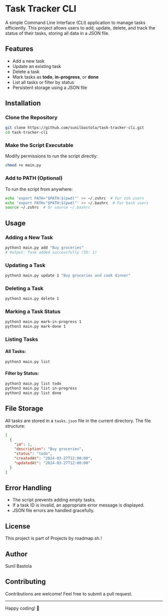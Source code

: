 # Task Tracker CLI

A simple Command Line Interface (CLI) application to manage tasks efficiently. This project allows users to add, update, delete, and track the status of their tasks, storing all data in a JSON file.

## Features
- Add a new task
- Update an existing task
- Delete a task
- Mark tasks as **todo**, **in-progress**, or **done**
- List all tasks or filter by status
- Persistent storage using a JSON file

## Installation
### Clone the Repository
```sh
git clone https://github.com/sunilbastola/task-tracker-cli.git
cd task-tracker-cli
```

### Make the Script Executable
Modify permissions to run the script directly:
```sh
chmod +x main.py
```

### Add to PATH (Optional)
To run the script from anywhere:
```sh
echo 'export PATH="$PATH:$(pwd)"' >> ~/.zshrc  # For zsh users
echo 'export PATH="$PATH:$(pwd)"' >> ~/.bashrc  # For bash users
source ~/.zshrc  # Or source ~/.bashrc
```

## Usage
### Adding a New Task
```sh
python3 main.py add "Buy groceries"
# Output: Task added successfully (ID: 1)
```

### Updating a Task
```sh
python3 main.py update 1 "Buy groceries and cook dinner"
```

### Deleting a Task
```sh
python3 main.py delete 1
```

### Marking a Task Status
```sh
python3 main.py mark-in-progress 1
python3 main.py mark-done 1
```

### Listing Tasks
#### All Tasks:
```sh
python3 main.py list
```
#### Filter by Status:
```sh
python3 main.py list todo
python3 main.py list in-progress
python3 main.py list done
```

## File Storage
All tasks are stored in a `tasks.json` file in the current directory. The file structure:
```json
[
  {
    "id": 1,
    "description": "Buy groceries",
    "status": "todo",
    "createdAt": "2024-03-27T12:00:00",
    "updatedAt": "2024-03-27T12:00:00"
  }
]
```

## Error Handling
- The script prevents adding empty tasks.
- If a task ID is invalid, an appropriate error message is displayed.
- JSON file errors are handled gracefully.

## License
This project is part of Projects by roadmap.sh.!

## Author
Sunil Bastola

## Contributing
Contributions are welcome! Feel free to submit a pull request.

---

Happy coding! 🚀

